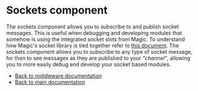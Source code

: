 
# Sockets component

The sockets component allows you to subscribe to and publish socket messages. This is useful when
debugging and developing modules that somehow is using the integrated socket slots from Magic.
To understand how Magic's socket library is tied together refer to [this document](/documentation/magic.lambda.sockets/).
The sockets component allows you to subscribe to any type of socket message, for then to see messages
as they are published to your _"channel"_, allowing you to more easily debug and develop your
socket based modules.

* [Back to middleware documentation](/documentation/magic/)
* [Back to main documentation](/documentation/)

